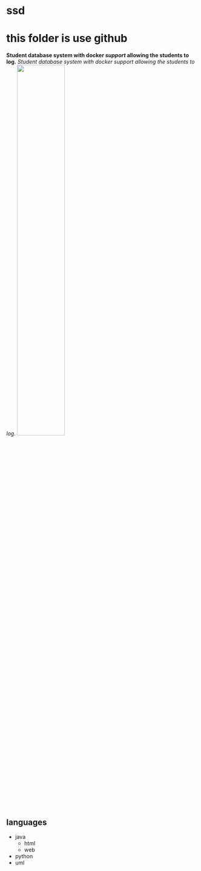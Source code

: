 # ssd
# this folder is use github
**Student database system with docker *support* allowing the students to log.**
_Student database system with docker support allowing the students to log._
<img src='https://images.pexels.com/photos/257360/pexels-photo-257360.jpeg?auto=compress&cs=tinysrgb&dpr=1&w=500' height=50% width=50%>

## languages
  - java
    - html
    - web
  - python
  - uml
